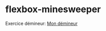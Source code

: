 # flexbox-minesweeper
Exercice démineur: [Mon démineur](https://tanguyiglesias.github.io/flexbox-minesweeper/)
